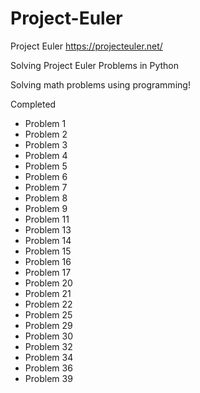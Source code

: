 # Project-Euler
Project Euler
https://projecteuler.net/

Solving Project Euler Problems in Python 

Solving math problems using programming!

Completed
  - Problem 1 
  - Problem 2
  - Problem 3
  - Problem 4
  - Problem 5
  - Problem 6
  - Problem 7
  - Problem 8
  - Problem 9
  - Problem 11
  - Problem 13
  - Problem 14
  - Problem 15
  - Problem 16
  - Problem 17
  - Problem 20
  - Problem 21
  - Problem 22
  - Problem 25
  - Problem 29
  - Problem 30
  - Problem 32
  - Problem 34
  - Problem 36
  - Problem 39
